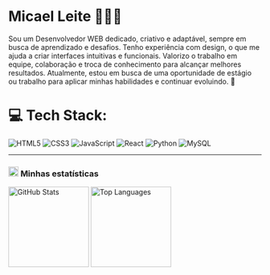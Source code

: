 # Micael Leite 👨🏽‍💻

Sou um Desenvolvedor WEB dedicado, criativo e adaptável, sempre em busca de aprendizado e desafios. Tenho experiência com design, o que me ajuda a criar interfaces intuitivas e funcionais. Valorizo o trabalho em equipe, colaboração e troca de conhecimento para alcançar melhores resultados. Atualmente, estou em busca de uma oportunidade de estágio ou trabalho para aplicar minhas habilidades e continuar evoluindo. 🚀

# 💻 Tech Stack:

![HTML5](https://img.shields.io/badge/html5-%23E34F26.svg?style=for-the-badge&logo=html5&logoColor=white) ![CSS3](https://img.shields.io/badge/css3-%231572B6.svg?style=for-the-badge&logo=css3&logoColor=white) ![JavaScript](https://img.shields.io/badge/javascript-%23323330.svg?style=for-the-badge&logo=javascript&logoColor=%23F7DF1E)
![React](https://img.shields.io/badge/react-0D0628.svg?style=for-the-badge&logo=react) ![Python](https://img.shields.io/badge/python-3670A0?style=for-the-badge&logo=python&logoColor=ffdd54) ![MySQL](https://img.shields.io/badge/mysql-%2300f.svg?style=for-the-badge&logo=mysql&logoColor=white)

---

<h3>
  <picture>
    <source type="image/webp" srcset="https://fonts.gstatic.com/s/e/notoemoji/latest/26a1/512.webp" />
    <img src="https://fonts.gstatic.com/s/e/notoemoji/latest/26a1/512.gif" alt="⚡" width="20" />
  </picture>
  Minhas estatísticas
</h3>

<p>
 <p align="left">
  <img 
    alt="GitHub Stats" 
    height="160" 
    src="https://github-readme-stats.vercel.app/api?username=Micaelleitee&show_icons=true&theme=dark&include_all_commits=true&count_private=true" 
  />
  <img 
    alt="Top Languages" 
    height="160" 
    src="https://github-readme-stats.vercel.app/api/top-langs/?username=Micaelleitee&theme=dark&layout=compact&hide=procfile&langs_count=6" 
  />
</p>
</p>
